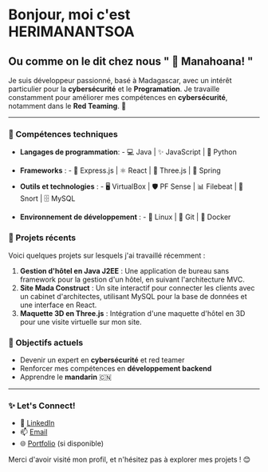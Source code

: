 # Bonjour, moi c'est HERIMANANTSOA 
## Ou comme on le dit chez nous " 👋 Manahoana! "

Je suis développeur passionné, basé à Madagascar, avec un intérêt particulier pour la **cybersécurité** et le **Programation**. Je travaille constamment pour améliorer mes compétences en **cybersécurité**, notamment dans le **Red Teaming**. 🚀

---

### 🔧 Compétences techniques

   - **Langages de programmation**: 
    - 💻 Java | ✨ JavaScript | 🐍 Python

   - **Frameworks** : 
    - 🚀 Express.js | ⚛️ React | 🌌 Three.js | 🌱 Spring

   - **Outils et technologies** : 
    - 🖥️ VirtualBox | 🛡️ PF Sense | 📊 Filebeat | 🐗 Snort | 🗄️ MySQL

   - **Environnement de développement** : 
    - 🐧 Linux | 🌿 Git | 🐳 Docker

### 🚀 Projets récents
Voici quelques projets sur lesquels j'ai travaillé récemment :
1. **Gestion d'hôtel en Java J2EE** : Une application de bureau sans framework pour la gestion d'un hôtel, en suivant l'architecture MVC.
2. **Site Mada Construct** : Un site interactif pour connecter les clients avec un cabinet d'architectes, utilisant MySQL pour la base de données et une interface en React.
3. **Maquette 3D en Three.js** : Intégration d'une maquette d'hôtel en 3D pour une visite virtuelle sur mon site.

### 🎯 Objectifs actuels
- Devenir un expert en **cybersécurité** et red teamer
- Renforcer mes compétences en **développement backend**
- Apprendre le **mandarin** 🇨🇳

---



### ✨ Let's Connect!
- 💼 [LinkedIn](https://www.linkedin.com/in/tonprofil)
- 📫 [Email](mailto:tonemail@example.com)
- 🌐 [Portfolio](https://tonportfolio.com) (si disponible)

Merci d'avoir visité mon profil, et n'hésitez pas à explorer mes projets ! 😊
